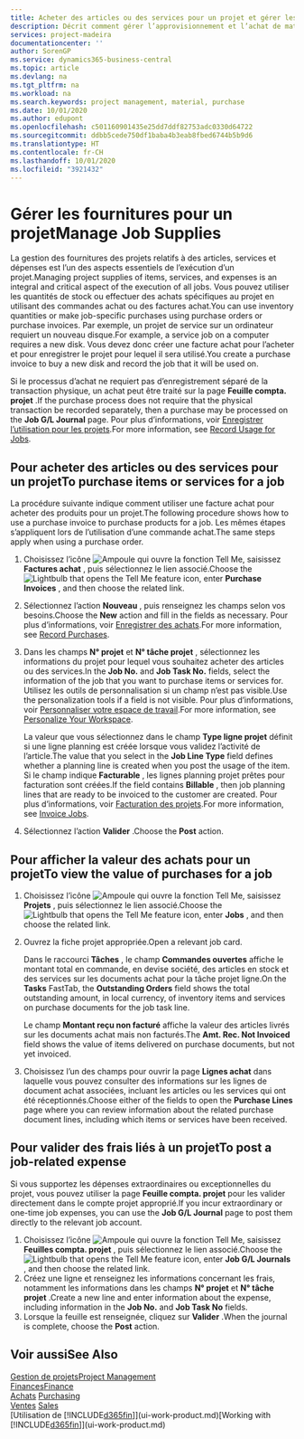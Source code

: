 ```yaml
---
title: Acheter des articles ou des services pour un projet et gérer les fournitures| Microsoft Docs
description: Décrit comment gérer l’approvisionnement et l’achat de matériel et de services pour les projets.
services: project-madeira
documentationcenter: ''
author: SorenGP
ms.service: dynamics365-business-central
ms.topic: article
ms.devlang: na
ms.tgt_pltfrm: na
ms.workload: na
ms.search.keywords: project management, material, purchase
ms.date: 10/01/2020
ms.author: edupont
ms.openlocfilehash: c501160901435e25dd7ddf82753adc0330d64722
ms.sourcegitcommit: ddbb5cede750df1baba4b3eab8fbed6744b5b9d6
ms.translationtype: HT
ms.contentlocale: fr-CH
ms.lasthandoff: 10/01/2020
ms.locfileid: "3921432"
---
```

# <a name="manage-job-supplies"></a><span data-ttu-id="e6504-103">Gérer les fournitures pour un projet</span><span class="sxs-lookup"><span data-stu-id="e6504-103">Manage Job Supplies</span></span>
<span data-ttu-id="e6504-104">La gestion des fournitures des projets relatifs à des articles, services et dépenses est l’un des aspects essentiels de l’exécution d’un projet.</span><span class="sxs-lookup"><span data-stu-id="e6504-104">Managing project supplies of items, services, and expenses is an integral and critical aspect of the execution of all jobs.</span></span> <span data-ttu-id="e6504-105">Vous pouvez utiliser les quantités de stock ou effectuer des achats spécifiques au projet en utilisant des commandes achat ou des factures achat.</span><span class="sxs-lookup"><span data-stu-id="e6504-105">You can use inventory quantities or make job-specific purchases using purchase orders or purchase invoices.</span></span> <span data-ttu-id="e6504-106">Par exemple, un projet de service sur un ordinateur requiert un nouveau disque.</span><span class="sxs-lookup"><span data-stu-id="e6504-106">For example, a service job on a computer requires a new disk.</span></span> <span data-ttu-id="e6504-107">Vous devez donc créer une facture achat pour l’acheter et pour enregistrer le projet pour lequel il sera utilisé.</span><span class="sxs-lookup"><span data-stu-id="e6504-107">You create a purchase invoice to buy a new disk and record the job that it will be used on.</span></span>

<span data-ttu-id="e6504-108">Si le processus d’achat ne requiert pas d’enregistrement séparé de la transaction physique, un achat peut être traité sur la page **Feuille compta. projet** .</span><span class="sxs-lookup"><span data-stu-id="e6504-108">If the purchase process does not require that the physical transaction be recorded separately, then a purchase may be processed on the **Job G/L Journal** page.</span></span> <span data-ttu-id="e6504-109">Pour plus d’informations, voir [Enregistrer l’utilisation pour les projets](projects-how-record-job-usage.md).</span><span class="sxs-lookup"><span data-stu-id="e6504-109">For more information, see [Record Usage for Jobs](projects-how-record-job-usage.md).</span></span>

## <a name="to-purchase-items-or-services-for-a-job"></a><span data-ttu-id="e6504-110">Pour acheter des articles ou des services pour un projet</span><span class="sxs-lookup"><span data-stu-id="e6504-110">To purchase items or services for a job</span></span>
<span data-ttu-id="e6504-111">La procédure suivante indique comment utiliser une facture achat pour acheter des produits pour un projet.</span><span class="sxs-lookup"><span data-stu-id="e6504-111">The following procedure shows how to use a purchase invoice to purchase products for a job.</span></span> <span data-ttu-id="e6504-112">Les mêmes étapes s’appliquent lors de l’utilisation d’une commande achat.</span><span class="sxs-lookup"><span data-stu-id="e6504-112">The same steps apply when using a purchase order.</span></span>  

1. <span data-ttu-id="e6504-113">Choisissez l’icône ![Ampoule qui ouvre la fonction Tell Me](media/ui-search/search_small.png "Dites-moi ce que vous voulez faire"), saisissez **Factures achat** , puis sélectionnez le lien associé.</span><span class="sxs-lookup"><span data-stu-id="e6504-113">Choose the ![Lightbulb that opens the Tell Me feature](media/ui-search/search_small.png "Tell me what you want to do") icon, enter **Purchase Invoices** , and then choose the related link.</span></span>  
2. <span data-ttu-id="e6504-114">Sélectionnez l’action **Nouveau** , puis renseignez les champs selon vos besoins.</span><span class="sxs-lookup"><span data-stu-id="e6504-114">Choose the **New** action and fill in the fields as necessary.</span></span> <span data-ttu-id="e6504-115">Pour plus d’informations, voir [Enregistrer des achats](purchasing-how-record-purchases.md).</span><span class="sxs-lookup"><span data-stu-id="e6504-115">For more information, see [Record Purchases](purchasing-how-record-purchases.md).</span></span>
3. <span data-ttu-id="e6504-116">Dans les champs **N° projet** et **N° tâche projet** , sélectionnez les informations du projet pour lequel vous souhaitez acheter des articles ou des services.</span><span class="sxs-lookup"><span data-stu-id="e6504-116">In the **Job No.** and **Job Task No.** fields, select the information of the job that you want to purchase items or services for.</span></span> <span data-ttu-id="e6504-117">Utilisez les outils de personnalisation si un champ n’est pas visible.</span><span class="sxs-lookup"><span data-stu-id="e6504-117">Use the personalization tools if a field is not visible.</span></span> <span data-ttu-id="e6504-118">Pour plus d’informations, voir [Personnaliser votre espace de travail](ui-personalization-user.md).</span><span class="sxs-lookup"><span data-stu-id="e6504-118">For more information, see [Personalize Your Workspace](ui-personalization-user.md).</span></span>

    <span data-ttu-id="e6504-119">La valeur que vous sélectionnez dans le champ **Type ligne projet** définit si une ligne planning est créée lorsque vous validez l’activité de l’article.</span><span class="sxs-lookup"><span data-stu-id="e6504-119">The value that you select in the **Job Line Type** field defines whether a planning line is created when you post the usage of the item.</span></span> <span data-ttu-id="e6504-120">Si le champ indique **Facturable** , les lignes planning projet prêtes pour facturation sont créées.</span><span class="sxs-lookup"><span data-stu-id="e6504-120">If the field contains **Billable** , then job planning lines that are ready to be invoiced to the customer are created.</span></span> <span data-ttu-id="e6504-121">Pour plus d’informations, voir [Facturation des projets](projects-how-invoice-jobs.md).</span><span class="sxs-lookup"><span data-stu-id="e6504-121">For more information, see [Invoice Jobs](projects-how-invoice-jobs.md).</span></span>
4. <span data-ttu-id="e6504-122">Sélectionnez l’action **Valider** .</span><span class="sxs-lookup"><span data-stu-id="e6504-122">Choose the **Post** action.</span></span>

## <a name="to-view-the-value-of-purchases-for-a-job"></a><span data-ttu-id="e6504-123">Pour afficher la valeur des achats pour un projet</span><span class="sxs-lookup"><span data-stu-id="e6504-123">To view the value of purchases for a job</span></span>
1. <span data-ttu-id="e6504-124">Choisissez l’icône ![Ampoule qui ouvre la fonction Tell Me](media/ui-search/search_small.png "Dites-moi ce que vous voulez faire"), saisissez **Projets** , puis sélectionnez le lien associé.</span><span class="sxs-lookup"><span data-stu-id="e6504-124">Choose the ![Lightbulb that opens the Tell Me feature](media/ui-search/search_small.png "Tell me what you want to do") icon, enter **Jobs** , and then choose the related link.</span></span>
2. <span data-ttu-id="e6504-125">Ouvrez la fiche projet appropriée.</span><span class="sxs-lookup"><span data-stu-id="e6504-125">Open a relevant job card.</span></span>

    <span data-ttu-id="e6504-126">Dans le raccourci **Tâches** , le champ **Commandes ouvertes** affiche le montant total en commande, en devise société, des articles en stock et des services sur les documents achat pour la tâche projet ligne.</span><span class="sxs-lookup"><span data-stu-id="e6504-126">On the **Tasks** FastTab, the **Outstanding Orders** field shows the total outstanding amount, in local currency, of inventory items and services on purchase documents for the job task line.</span></span>  

    <span data-ttu-id="e6504-127">Le champ **Montant reçu non facturé** affiche la valeur des articles livrés sur les documents achat mais non facturés.</span><span class="sxs-lookup"><span data-stu-id="e6504-127">The **Amt. Rec. Not Invoiced** field shows the value of items delivered on purchase documents, but not yet invoiced.</span></span>  
3. <span data-ttu-id="e6504-128">Choisissez l’un des champs pour ouvrir la page **Lignes achat** dans laquelle vous pouvez consulter des informations sur les lignes de document achat associées, incluant les articles ou les services qui ont été réceptionnés.</span><span class="sxs-lookup"><span data-stu-id="e6504-128">Choose either of the fields to open the **Purchase Lines** page where you can review information about the related purchase document lines, including which items or services have been received.</span></span>

## <a name="to-post-a-job-related-expense"></a><span data-ttu-id="e6504-129">Pour valider des frais liés à un projet</span><span class="sxs-lookup"><span data-stu-id="e6504-129">To post a job-related expense</span></span>
<span data-ttu-id="e6504-130">Si vous supportez les dépenses extraordinaires ou exceptionnelles du projet, vous pouvez utiliser la page **Feuille compta. projet** pour les valider directement dans le compte projet approprié.</span><span class="sxs-lookup"><span data-stu-id="e6504-130">If you incur extraordinary or one-time job expenses, you can use the **Job G/L Journal** page to post them directly to the relevant job account.</span></span>

1. <span data-ttu-id="e6504-131">Choisissez l’icône ![Ampoule qui ouvre la fonction Tell Me](media/ui-search/search_small.png "Dites-moi ce que vous voulez faire"), saisissez **Feuilles compta. projet** , puis sélectionnez le lien associé.</span><span class="sxs-lookup"><span data-stu-id="e6504-131">Choose the ![Lightbulb that opens the Tell Me feature](media/ui-search/search_small.png "Tell me what you want to do") icon, enter **Job G/L Journals** , and then choose the related link.</span></span>  
2. <span data-ttu-id="e6504-132">Créez une ligne et renseignez les informations concernant les frais, notamment les informations dans les champs **N° projet** et **N° tâche projet** .</span><span class="sxs-lookup"><span data-stu-id="e6504-132">Create a new line and enter information about the expense, including information in the **Job No.** and **Job Task No** fields.</span></span>  
3. <span data-ttu-id="e6504-133">Lorsque la feuille est renseignée, cliquez sur **Valider** .</span><span class="sxs-lookup"><span data-stu-id="e6504-133">When the journal is complete, choose the **Post** action.</span></span>

## <a name="see-also"></a><span data-ttu-id="e6504-134">Voir aussi</span><span class="sxs-lookup"><span data-stu-id="e6504-134">See Also</span></span>
[<span data-ttu-id="e6504-135">Gestion de projets</span><span class="sxs-lookup"><span data-stu-id="e6504-135">Project Management</span></span>](projects-manage-projects.md)  
[<span data-ttu-id="e6504-136">Finances</span><span class="sxs-lookup"><span data-stu-id="e6504-136">Finance</span></span>](finance.md)  
<span data-ttu-id="e6504-137">[Achats](purchasing-manage-purchasing.md)       </span><span class="sxs-lookup"><span data-stu-id="e6504-137">[Purchasing](purchasing-manage-purchasing.md)       </span></span>  
<span data-ttu-id="e6504-138">[Ventes](sales-manage-sales.md)    </span><span class="sxs-lookup"><span data-stu-id="e6504-138">[Sales](sales-manage-sales.md)    </span></span>  
<span data-ttu-id="e6504-139">[Utilisation de [!INCLUDE[d365fin](includes/d365fin_md.md)]](ui-work-product.md)</span><span class="sxs-lookup"><span data-stu-id="e6504-139">[Working with [!INCLUDE[d365fin](includes/d365fin_md.md)]](ui-work-product.md)</span></span>  
